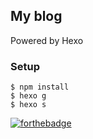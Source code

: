 ## My blog

Powered by Hexo


### Setup
```
$ npm install
$ hexo g
$ hexo s
```

[![forthebadge](https://forthebadge.com/images/badges/built-with-love.svg)](https://forthebadge.com)
